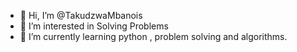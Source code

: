 - 👋 Hi, I’m @TakudzwaMbanois
- 👀 I’m interested in Solving Problems 
- 🌱 I’m currently learning python , problem solving and algorithms.
  


<!---
TakudzwaMbanois/TakudzwaMbanois is a ✨ special ✨ repository because its `README.md` (this file) appears on your GitHub profile.
You can click the Preview link to take a look at your changes.
--->
